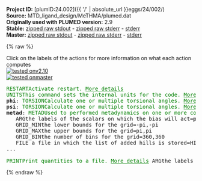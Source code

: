 **Project ID:** [plumID:24.002]({{ '/' | absolute_url }}eggs/24/002/)  
**Source:** MTD_ligand_design/MeTHMA/plumed.dat  
**Originally used with PLUMED version:** 2.9  
**Stable:** [zipped raw stdout](plumed.dat.plumed.stdout.txt.zip) - [zipped raw stderr](plumed.dat.plumed.stderr.txt.zip) - [stderr](plumed.dat.plumed.stderr)  
**Master:** [zipped raw stdout](plumed.dat.plumed_master.stdout.txt.zip) - [zipped raw stderr](plumed.dat.plumed_master.stderr.txt.zip) - [stderr](plumed.dat.plumed_master.stderr)  

{% raw %}
<div class="plumedpreheader">
<div class="headerInfo" id="value_details_data/MTD_ligand_design/MeTHMA/plumed.dat"> Click on the labels of the actions for more information on what each action computes </div>
<div class="containerBadge">
<div class="headerBadge"><a href="plumed.dat.plumed.stderr"><img src="https://img.shields.io/badge/v2.10-passing-green.svg" alt="tested onv2.10" /></a></div>
<div class="headerBadge"><a href="plumed.dat.plumed_master.stderr"><img src="https://img.shields.io/badge/master-passing-green.svg" alt="tested onmaster" /></a></div>
</div>
</div>
<pre class="plumedlisting">
<span class="plumedtooltip" style="color:green">RESTART<span class="right">Activate restart. <a href="https://www.plumed.org/doc-master/user-doc/html/RESTART" style="color:green">More details</a><i></i></span></span>
<span style="display:none;" id="data/MTD_ligand_design/MeTHMA/plumed.dat">The RESTART action with label <b></b> calculates something</span><span class="plumedtooltip" style="color:green">UNITS<span class="right">This command sets the internal units for the code. <a href="https://www.plumed.org/doc-master/user-doc/html/UNITS" style="color:green">More details</a><i></i></span></span> <span class="plumedtooltip">LENGTH<span class="right">the units of lengths<i></i></span></span>=A <span class="plumedtooltip">ENERGY<span class="right">the units of energy<i></i></span></span>=kj/mol <span class="plumedtooltip">TIME<span class="right">the units of time<i></i></span></span>=fs
<b name="data/MTD_ligand_design/MeTHMA/plumed.datphi" onclick='showPath("data/MTD_ligand_design/MeTHMA/plumed.dat","data/MTD_ligand_design/MeTHMA/plumed.datphi","data/MTD_ligand_design/MeTHMA/plumed.datphi","brown")'>phi</b>: <span class="plumedtooltip" style="color:green">TORSION<span class="right">Calculate one or multiple torsional angles. <a href="https://www.plumed.org/doc-master/user-doc/html/TORSION" style="color:green">More details</a><i></i></span></span> <span class="plumedtooltip">ATOMS<span class="right">the four atoms involved in the torsional angle<i></i></span></span>=1,7,5,8 
<span style="display:none;" id="data/MTD_ligand_design/MeTHMA/plumed.datphi">The TORSION action with label <b>phi</b> calculates the following quantities:<table  align="center" frame="void" width="95%" cellpadding="5%"><tr><td width="5%"><b> Quantity </b>  </td><td><b> Description </b> </td></tr><tr><td width="5%">phi.value</td><td>the TORSION involving these atoms</td></tr></table></span><b name="data/MTD_ligand_design/MeTHMA/plumed.datpsi" onclick='showPath("data/MTD_ligand_design/MeTHMA/plumed.dat","data/MTD_ligand_design/MeTHMA/plumed.datpsi","data/MTD_ligand_design/MeTHMA/plumed.datpsi","brown")'>psi</b>: <span class="plumedtooltip" style="color:green">TORSION<span class="right">Calculate one or multiple torsional angles. <a href="https://www.plumed.org/doc-master/user-doc/html/TORSION" style="color:green">More details</a><i></i></span></span> <span class="plumedtooltip">ATOMS<span class="right">the four atoms involved in the torsional angle<i></i></span></span>=7,5,8,2 
<span style="display:none;" id="data/MTD_ligand_design/MeTHMA/plumed.datpsi">The TORSION action with label <b>psi</b> calculates the following quantities:<table  align="center" frame="void" width="95%" cellpadding="5%"><tr><td width="5%"><b> Quantity </b>  </td><td><b> Description </b> </td></tr><tr><td width="5%">psi.value</td><td>the TORSION involving these atoms</td></tr></table></span><b name="data/MTD_ligand_design/MeTHMA/plumed.datmetad" onclick='showPath("data/MTD_ligand_design/MeTHMA/plumed.dat","data/MTD_ligand_design/MeTHMA/plumed.datmetad","data/MTD_ligand_design/MeTHMA/plumed.datmetad","brown")'>metad</b>: <span class="plumedtooltip" style="color:green">METAD<span class="right">Used to performed metadynamics on one or more collective variables. <a href="https://www.plumed.org/doc-master/user-doc/html/METAD" style="color:green">More details</a><i></i></span></span> ...
   <span class="plumedtooltip">ARG<span class="right">the labels of the scalars on which the bias will act<i></i></span></span>=<b name="data/MTD_ligand_design/MeTHMA/plumed.datphi">phi</b>,<b name="data/MTD_ligand_design/MeTHMA/plumed.datpsi">psi</b> <span class="plumedtooltip">SIGMA<span class="right">the widths of the Gaussian hills<i></i></span></span>=0.1,0.1 <span class="plumedtooltip">HEIGHT<span class="right">the heights of the Gaussian hills<i></i></span></span>=0.5 <span class="plumedtooltip">PACE<span class="right">the frequency for hill addition<i></i></span></span>=1000 
   <span class="plumedtooltip">GRID_MIN<span class="right">the lower bounds for the grid<i></i></span></span>=-pi,-pi
   <span class="plumedtooltip">GRID_MAX<span class="right">the upper bounds for the grid<i></i></span></span>=pi,pi
   <span class="plumedtooltip">GRID_BIN<span class="right">the number of bins for the grid<i></i></span></span>=360,360
   <span class="plumedtooltip">FILE<span class="right"> a file in which the list of added hills is stored<i></i></span></span>=HILLS
... 
<br/><span style="display:none;" id="data/MTD_ligand_design/MeTHMA/plumed.datmetad">The METAD action with label <b>metad</b> calculates the following quantities:<table  align="center" frame="void" width="95%" cellpadding="5%"><tr><td width="5%"><b> Quantity </b>  </td><td><b> Description </b> </td></tr><tr><td width="5%">metad.bias</td><td>the instantaneous value of the bias potential</td></tr></table></span><span class="plumedtooltip" style="color:green">PRINT<span class="right">Print quantities to a file. <a href="https://www.plumed.org/doc-master/user-doc/html/PRINT" style="color:green">More details</a><i></i></span></span> <span class="plumedtooltip">ARG<span class="right">the labels of the values that you would like to print to the file<i></i></span></span>=<b name="data/MTD_ligand_design/MeTHMA/plumed.datphi">phi</b>,<b name="data/MTD_ligand_design/MeTHMA/plumed.datpsi">psi</b>,<b name="data/MTD_ligand_design/MeTHMA/plumed.datmetad">metad.bias</b> <span class="plumedtooltip">STRIDE<span class="right"> the frequency with which the quantities of interest should be output<i></i></span></span>=100 <span class="plumedtooltip">FILE<span class="right">the name of the file on which to output these quantities<i></i></span></span>=COLVAR
</pre>
{% endraw %}
